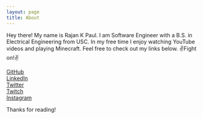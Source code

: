 ```yaml
---
layout: page
title: About
---
```


<p class="message">
  Hey there! My name is Rajan K Paul. I am Software Engineer with a B.S. in Electrical Engineering from USC. In my free time I enjoy watching YouTube videos and playing Minecraft. Feel free to check out my links below.
✌️Fight on!✌️
</p>

[GitHub](https://github.com/rajankpaul)<br/>
[LinkedIn](https://linkedin.com/rajankpaul)<br/>
[Twitter](https://twitter.com/rajankpaul)<br/>
[Twitch](https://twitter.com/rajankpaul)<br/>
[Instagram](https://linkedin.com/rajankpaul)

Thanks for reading!
